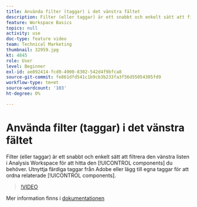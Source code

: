 ```yaml
---
title: Använda filter (taggar) i det vänstra fältet
description: Filter (eller taggar) är ett snabbt och enkelt sätt att filtrera den vänstra listen i Analysis Workspace för att hitta de komponenter du behöver. Utnyttja färdiga taggar från Adobe eller lägg till egna taggar för att ordna relaterade komponenter.
feature: Workspace Basics
topics: null
activity: use
doc-type: feature video
team: Technical Marketing
thumbnail: 32959.jpg
kt: 4845
role: User
level: Beginner
exl-id: ae892414-fcd0-4900-8302-542d4f9bfca8
source-git-commit: fe861dfd541c1b9cb3b233fa3f56d55054305fd9
workflow-type: tm+mt
source-wordcount: '103'
ht-degree: 0%

---
```


# Använda filter (taggar) i det vänstra fältet

Filter (eller taggar) är ett snabbt och enkelt sätt att filtrera den vänstra listen i Analysis Workspace för att hitta den [!UICONTROL components] du behöver. Utnyttja färdiga taggar från Adobe eller lägg till egna taggar för att ordna relaterade [!UICONTROL components].

>[!VIDEO](https://video.tv.adobe.com/v/32959/?quality=12)

Mer information finns i [dokumentationen](https://experienceleague.adobe.com/docs/analytics/analyze/analysis-workspace/analysis-workspace-features.html)
